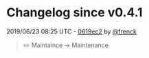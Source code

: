 # Changelog since v0.4.1

2019/06/23 08:25 UTC - [0619ec2](https://github.com/hassio-addons/addon-home-panel/commit/0619ec2f6658ce8b95da5ecc18eda18e7318f6f7) by [@frenck](https://github.com/frenck)
> :pencil2: Maintaince -> Maintenance 

